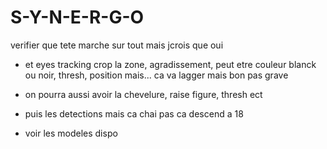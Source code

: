 # S-Y-N-E-R-G-O


verifier que tete marche sur tout mais jcrois que oui

- et eyes tracking crop la zone, agradissement, peut etre couleur blanck ou noir, thresh, position mais... ca va lagger mais bon pas grave

- on pourra aussi avoir la chevelure, raise figure, thresh ect

- puis les detections mais ca chai pas ca descend a 18

- voir les modeles dispo










